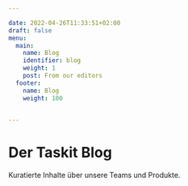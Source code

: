 ```yaml
---

date: 2022-04-26T11:33:51+02:00
draft: false
menu:
  main:
    name: Blog
    identifier: blog
    weight: 1
    post: From our editors
  footer: 
    name: Blog
    weight: 100 
    

---
```

Der Taskit Blog
============

Kuratierte Inhalte über unsere Teams und Produkte.
